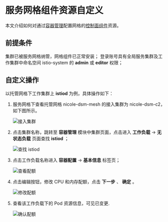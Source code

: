# 服务网格组件资源自定义

本文介绍如何对通过[容器管理](../../../kpanda/user-guide/workloads/create-deployment.md)配置网格的[控制面组件](../../intro/comp-archi-ui/cp-component.md)资源。

## 前提条件

集群已被服务网格纳管，网格组件已正常安装；
登录账号具有全局服务集群及工作集群中命名空间 istio-system 的 __admin__ 或 __editor__ 权限；

## 自定义操作

以托管网格下工作集群上 __istiod__ 为例，具体操作如下：

1. 服务网格下查看托管网格 nicole-dsm-mesh 的接入集群为 nicole-dsm-c2，如下图所示。

    ![接入集群](https://docs.daocloud.io/daocloud-docs-images/docs/mspider/user-guide/mesh-config/images/meshrcfg01.png)

2. 点击集群名称，跳转至 __容器管理__ 模块中集群页面，点击进入 __工作负载__ -> __无状态负载__ 页面查找 __istiod__ ；

    ![查找 istiod](https://docs.daocloud.io/daocloud-docs-images/docs/mspider/user-guide/mesh-config/images/meshrcfg02.png)

3. 点击工作负载名称进入 __容器配置__ -> __基本信息__ 标签页；

    ![查看配额](https://docs.daocloud.io/daocloud-docs-images/docs/mspider/user-guide/mesh-config/images/meshrcfg03.png)

4. 点击编辑按钮，修改 CPU 和内存配额，点击 __下一步__ 、 __确定__ 。

    ![修改配额](https://docs.daocloud.io/daocloud-docs-images/docs/mspider/user-guide/mesh-config/images/meshrcfg04.png)

5. 查看该工作负载下的 Pod 资源信息，可见已变更.

    ![确认配额](https://docs.daocloud.io/daocloud-docs-images/docs/mspider/user-guide/mesh-config/images/meshrcfg05.png)


